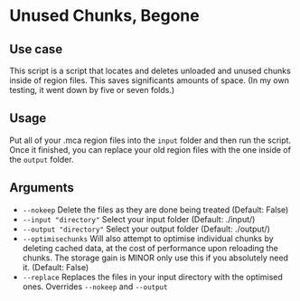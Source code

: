 # Unused Chunks, Begone

## Use case

This script is a script that locates and deletes unloaded and unused chunks inside of region files. This saves significants amounts of space. (In my own testing, it went down by five or seven folds.)

## Usage

Put all of your .mca region files into the `input` folder and then run the script. Once it finished, you can replace your old region files with the one inside of the `output` folder.

## Arguments

-   `--nokeep` Delete the files as they are done being treated (Default: False)
-   `--input "directory"` Select your input folder (Default: ./input/)
-   `--output "directory"` Select your output folder (Default: ./output/)
-   `--optimisechunks` Will also attempt to optimise individual chunks by deleting cached data, at the cost of performance upon reloading the chunks. The storage gain is MINOR only use this if you absolutely need it. (Default: False)
-   `--replace` Replaces the files in your input directory with the optimised ones. Overrides `--nokeep` and `--output`
